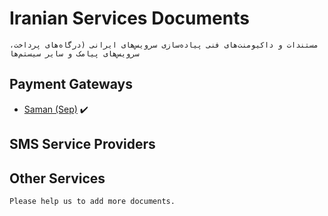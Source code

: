 # Iranian Services Documents
`مستندات و داکیومنت‌های فنی پیاده‌سازی سرویس‌های ایرانی (درگاه‌های پرداخت، سرویس‌های پیامک و سایر سیستم‌ها`

## Payment Gateways
- [Saman (Sep)](https://www.sep.ir) :heavy_check_mark:

## SMS Service Providers

## Other Services


`Please help us to add more documents.`
